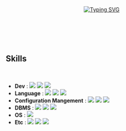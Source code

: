 <div align="center">
<br><br>

[![Typing SVG](https://readme-typing-svg.herokuapp.com?font=Fira+Code&size=24&duration=4000&pause=1000&color=44A833&width=435&lines=Hi+%E2%9C%8B+I%60m+JaeBeom+Kim;who+is+backend+developer)](https://git.io/typing-svg)

<br><br>
</div>

<br>


## Skills 

<br>

- **Dev** : <img src="https://img.shields.io/badge/SpringBoot-6DB33F?style=flat-square&logo=SpringBoot&logoColor=white"> <img src="https://img.shields.io/badge/SpringSecurity-6DB33F?style=flat-square&logo=springsecurity&logoColor=white"> <img src="https://img.shields.io/badge/Django-092E20?style=flat-square&logo=Django&logoColor=white">
- **Language** : <img src="https://img.shields.io/badge/Java-6DB33F?style=flat-square&logo=java&logoColor=white"> <img src="https://img.shields.io/badge/Python-3766AB?style=flat-square&logo=Python&logoColor=white"> <img src="https://img.shields.io/badge/JavaScript-F7DF1E?style=flat-square&logo=javascript&logoColor=white">
- **Configuration Mangement** : <img src="https://img.shields.io/badge/Git-F05032?style=flat-square&logo=Git&logoColor=white"> <img src="https://img.shields.io/badge/Gitlab-FC6D26?style=flat-square&logo=gitlab&logoColor=white"> <img src="https://img.shields.io/badge/Subversion-809CC9?style=flat-square&logo=subversion&logoColor=white">
- **DBMS** : <img src="https://img.shields.io/badge/Oracle-F80000?style=flat-square&logo=oracle&logoColor=white"> <img src="https://img.shields.io/badge/MySQL-4479A1?style=flat-square&logo=MySQL&logoColor=white"> <img src="https://img.shields.io/badge/MariaDB-003545?style=flat-square&logo=mariadb&logoColor=white"> 
- **OS** : <img src="https://img.shields.io/badge/Linux-FCC624?style=flat-square&logo=linux&logoColor=white">
- **Etc** : <img src="https://img.shields.io/badge/ApacheMaven-C71A36?style=flat-square&logo=apachemaven&logoColor=white"> <img src="https://img.shields.io/badge/JsonWebtokens-000000?style=flat-square&logo=jsonwebtokens&logoColor=white"> <img src="https://img.shields.io/badge/Thymeleaf-005F0F?style=flat-square&logo=thymeleaf&logoColor=white"> 


<br>


<br>
<br>
